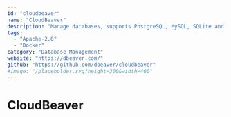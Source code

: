```yaml
---
id: "cloudbeaver"
name: "CloudBeaver"
description: "Manage databases, supports PostgreSQL, MySQL, SQLite and more. A web/hosted version of DBeaver."
tags:
  - "Apache-2.0"
  - "Docker"
category: "Database Management"
website: "https://dbeaver.com/"
github: "https://github.com/dbeaver/cloudbeaver"
#image: "/placeholder.svg?height=300&width=400"
---
```


# CloudBeaver

